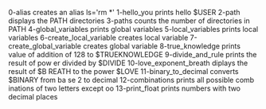 0-alias		creates an alias ls='rm *'
1-hello_you	prints hello $USER
2-path		displays the PATH directories
3-paths 	counts the number of directories		in PATH
4-global_variables	 prints global variables
5-local_variables	 prints local variables
6-create_local_variable	 creates local variable
7-create_global_variable creates global variable
8-true_knowledge	 prints value of addition			  of 128 to $TRUEKNOWLEDGE
9-divide_and_rule	 prints the result of pow			  er divided by $DIVIDE
10-love_exponent_breath	 diplays the result of $B			  REATH to the power $LOVE
11-binary_to_decimal	 converts $BINARY from ba			  se 2 to decimal
12-combinations		 prints all possible comb			  inations of two letters			except oo
13-print_float		 prints numbers with two 			  decimal places